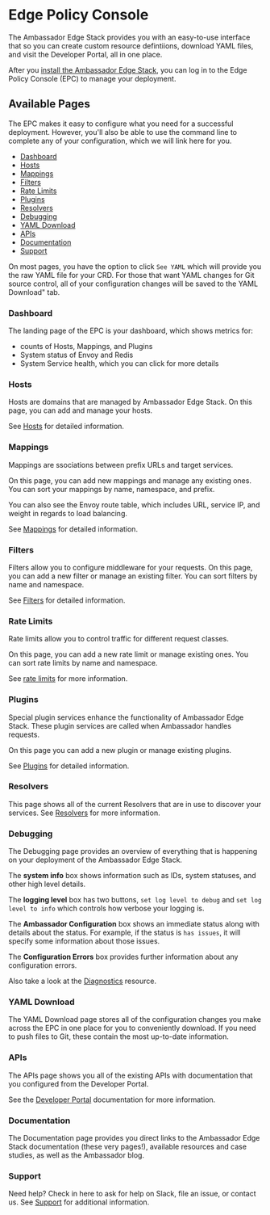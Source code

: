 # Edge Policy Console

The Ambassador Edge Stack provides you with an easy-to-use interface that so you can create custom resource defintiions, download YAML files, and visit the Developer Portal, all in one place. 

After you [install the Ambassador Edge Stack](../../user-guide/install), you can log in to the Edge Policy Console (EPC) to manage your deployment.

## Available Pages

The EPC makes it easy to configure what you need for a successful deployment. However, you'll also be able to use the command line to complete any of your configuration, which we will link here for you.

* [Dashboard](#dashboard)
* [Hosts](#hosts)
* [Mappings](#mappings)
* [Filters](#filters)
* [Rate Limits](#rate-limits)
* [Plugins](#plugins)
* [Resolvers](#resolvers)
* [Debugging](#debugging)
* [YAML Download](#yaml-download)
* [APIs](#apis)
* [Documentation](#documentation)
* [Support](#support)

On most pages, you have the option to click `See YAML` which will provide you the raw YAML file for your CRD. For those that want YAML changes for Git source control, all of your configuration changes will be saved to the YAML Download" tab.

### Dashboard

The landing page of the EPC is your dashboard, which shows metrics for:

* counts of Hosts, Mappings, and Plugins
* System status of Envoy and Redis
* System Service health, which you can click for more details

### Hosts

Hosts are domains that are managed by Ambassador Edge Stack. On this page, you can add and manage your hosts.

See [Hosts](../../reference/host) for detailed information.

### Mappings

Mappings are ssociations between prefix URLs and target services.

On this page, you can add new mappings and manage any existing ones. You can sort your mappings by name, namespace, and prefix.

You can also see the Envoy route table, which includes URL, service IP, and weight in regards to load balancing.

See [Mappings](../../reference/mappings) for detailed information.

### Filters

Filters allow you to configure middleware for your requests. On this page, you can add a new filter or manage an existing filter. You can sort filters by name and namespace.

See [Filters](../../reference/filter-reference) for detailed information.

### Rate Limits

Rate limits allow you to control traffic for different request classes.

On this page, you can add a new rate limit or manage existing ones. You can sort rate limits by name and namespace.

See [rate limits](../../reference/rate-limits) for more information.

### Plugins

Special plugin services enhance the functionality of Ambassador Edge Stack. These plugin services are called when Ambassador handles requests.

On this page you can add a new plugin or manage existing plugins.

See [Plugins](../../reference/services/services) for detailed information.

### Resolvers

This page shows all of the current Resolvers that are in use to discover your services. See [Resolvers](../../reference/core/resolvers) for more information.

### Debugging

The Debugging page provides an overview of everything that is happening on your deployment of the Ambassador Edge Stack.

The **system info** box shows information such as IDs, system statuses, and other high level details.

The **logging level** box has two buttons, `set log level to debug` and `set log level to info` which controls how verbose your logging is.

<!--
To see the logs, follow [these instructions](/reference/debugging/#a-namelogsagetting-access-to-the-ambassador-logs).
-->

The **Ambassador Configuration** box shows an immediate status along with details about the status. For example, if the status is `has issues`, it will specify some information about those issues.

The **Configuration Errors** box provides further information about any configuration errors.

<!--
See [Debugging](/reference/debugging) for more information.
-->
Also take a look at the [Diagnostics](../../reference/diagnostics) resource.

### YAML Download

The YAML Download page stores all of the configuration changes you make across the EPC in one place for you to conveniently download. If you need to push files to Git, these contain the most up-to-date information.

### APIs

The APIs page shows you all of the existing APIs with documentation that you configured from the Developer Portal.

See the [Developer Portal](../../reference/dev-portal) documentation for more information.

### Documentation

The Documentation page provides you direct links to the Ambassador Edge Stack documentation (these very pages!), available resources and case studies, as well as the Ambassador blog.

### Support

Need help? Check in here to ask for help on Slack, file an issue, or contact us. See [Support](../support) for additional information.
